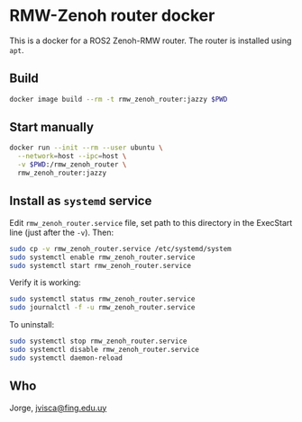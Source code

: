# RMW-Zenoh router docker

This is a docker for a ROS2 Zenoh-RMW router. The router is installed using `apt`.

## Build

```sh
docker image build --rm -t rmw_zenoh_router:jazzy $PWD
```

## Start manually

```sh
docker run --init --rm --user ubuntu \
  --network=host --ipc=host \
  -v $PWD:/rmw_zenoh_router \
  rmw_zenoh_router:jazzy
```

## Install as `systemd` service

Edit `rmw_zenoh_router.service` file, set path to this directory in the ExecStart line (just after the `-v`). Then:

```sh
sudo cp -v rmw_zenoh_router.service /etc/systemd/system
sudo systemctl enable rmw_zenoh_router.service
sudo systemctl start rmw_zenoh_router.service
```

Verify it is working:

```sh
sudo systemctl status rmw_zenoh_router.service
sudo journalctl -f -u rmw_zenoh_router.service
```

To uninstall:

```sh
sudo systemctl stop rmw_zenoh_router.service
sudo systemctl disable rmw_zenoh_router.service
sudo systemctl daemon-reload
```

## Who

Jorge, <jvisca@fing.edu.uy>
